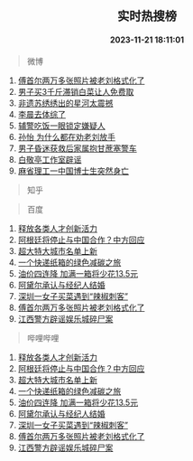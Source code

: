 <div align="center"><h2>实时热搜榜</h2><h4>2023-11-21 18:11:01</h4></div>

> 微博  

1. [傅首尔两万多张照片被老刘格式化了](https://s.weibo.com/weibo?q=%23%E5%82%85%E9%A6%96%E5%B0%94%E4%B8%A4%E4%B8%87%E5%A4%9A%E5%BC%A0%E7%85%A7%E7%89%87%E8%A2%AB%E8%80%81%E5%88%98%E6%A0%BC%E5%BC%8F%E5%8C%96%E4%BA%86%23&t=31&band_rank=1&Refer=top)<br />
2. [男子买3千斤滞销白菜让人免费取](https://s.weibo.com/weibo?q=%23%E7%94%B7%E5%AD%90%E4%B9%B03%E5%8D%83%E6%96%A4%E6%BB%9E%E9%94%80%E7%99%BD%E8%8F%9C%E8%AE%A9%E4%BA%BA%E5%85%8D%E8%B4%B9%E5%8F%96%23&t=31&band_rank=2&Refer=top)<br />
3. [非遗苏绣绣出的星河太震撼](https://s.weibo.com/weibo?q=%23%E9%9D%9E%E9%81%97%E8%8B%8F%E7%BB%A3%E7%BB%A3%E5%87%BA%E7%9A%84%E6%98%9F%E6%B2%B3%E5%A4%AA%E9%9C%87%E6%92%BC%23&t=31&band_rank=3&Refer=top)<br />
4. [李晨去体综了](https://s.weibo.com/weibo?q=%23%E6%9D%8E%E6%99%A8%E5%8E%BB%E4%BD%93%E7%BB%BC%E4%BA%86%23&t=31&band_rank=4&Refer=top)<br />
5. [辅警吃饭一眼锁定嫌疑人](https://s.weibo.com/weibo?q=%23%E8%BE%85%E8%AD%A6%E5%90%83%E9%A5%AD%E4%B8%80%E7%9C%BC%E9%94%81%E5%AE%9A%E5%AB%8C%E7%96%91%E4%BA%BA%23&t=31&band_rank=5&Refer=top)<br />
6. [孙怡 为什么都在劝老刘放手](https://s.weibo.com/weibo?q=%E5%AD%99%E6%80%A1%20%E4%B8%BA%E4%BB%80%E4%B9%88%E9%83%BD%E5%9C%A8%E5%8A%9D%E8%80%81%E5%88%98%E6%94%BE%E6%89%8B&t=31&band_rank=6&Refer=top)<br />
7. [男子昏迷获救后家属抱甘蔗塞警车](https://s.weibo.com/weibo?q=%23%E7%94%B7%E5%AD%90%E6%98%8F%E8%BF%B7%E8%8E%B7%E6%95%91%E5%90%8E%E5%AE%B6%E5%B1%9E%E6%8A%B1%E7%94%98%E8%94%97%E5%A1%9E%E8%AD%A6%E8%BD%A6%23&t=31&band_rank=7&Refer=top)<br />
8. [白敬亭工作室辟谣](https://s.weibo.com/weibo?q=%E7%99%BD%E6%95%AC%E4%BA%AD%E5%B7%A5%E4%BD%9C%E5%AE%A4%E8%BE%9F%E8%B0%A3&t=31&band_rank=8&Refer=top)<br />
9. [麻省理工一中国博士生突然身亡](https://s.weibo.com/weibo?q=%23%E9%BA%BB%E7%9C%81%E7%90%86%E5%B7%A5%E4%B8%80%E4%B8%AD%E5%9B%BD%E5%8D%9A%E5%A3%AB%E7%94%9F%E7%AA%81%E7%84%B6%E8%BA%AB%E4%BA%A1%23&t=31&band_rank=9&Refer=top)<br />

> 知乎  


> 百度  

1. [释放各类人才创新活力](https://www.baidu.com/s?wd=%E9%87%8A%E6%94%BE%E5%90%84%E7%B1%BB%E4%BA%BA%E6%89%8D%E5%88%9B%E6%96%B0%E6%B4%BB%E5%8A%9B&sa=fyb_news&rsv_dl=fyb_news)<br />
2. [阿根廷将停止与中国合作？中方回应](https://www.baidu.com/s?wd=%E9%98%BF%E6%A0%B9%E5%BB%B7%E5%B0%86%E5%81%9C%E6%AD%A2%E4%B8%8E%E4%B8%AD%E5%9B%BD%E5%90%88%E4%BD%9C%EF%BC%9F%E4%B8%AD%E6%96%B9%E5%9B%9E%E5%BA%94&sa=fyb_news&rsv_dl=fyb_news)<br />
3. [超大特大城市名单上新](https://www.baidu.com/s?wd=%E8%B6%85%E5%A4%A7%E7%89%B9%E5%A4%A7%E5%9F%8E%E5%B8%82%E5%90%8D%E5%8D%95%E4%B8%8A%E6%96%B0&sa=fyb_news&rsv_dl=fyb_news)<br />
4. [一个快递纸箱的绿色减碳之旅](https://www.baidu.com/s?wd=%E4%B8%80%E4%B8%AA%E5%BF%AB%E9%80%92%E7%BA%B8%E7%AE%B1%E7%9A%84%E7%BB%BF%E8%89%B2%E5%87%8F%E7%A2%B3%E4%B9%8B%E6%97%85&sa=fyb_news&rsv_dl=fyb_news)<br />
5. [油价四连降 加满一箱将少花13.5元](https://www.baidu.com/s?wd=%E6%B2%B9%E4%BB%B7%E5%9B%9B%E8%BF%9E%E9%99%8D+%E5%8A%A0%E6%BB%A1%E4%B8%80%E7%AE%B1%E5%B0%86%E5%B0%91%E8%8A%B113.5%E5%85%83&sa=fyb_news&rsv_dl=fyb_news)<br />
6. [阿黛尔承认与经纪人结婚](https://www.baidu.com/s?wd=%E9%98%BF%E9%BB%9B%E5%B0%94%E6%89%BF%E8%AE%A4%E4%B8%8E%E7%BB%8F%E7%BA%AA%E4%BA%BA%E7%BB%93%E5%A9%9A&sa=fyb_news&rsv_dl=fyb_news)<br />
7. [深圳一女子买菜遇到“辣椒刺客”](https://www.baidu.com/s?wd=%E6%B7%B1%E5%9C%B3%E4%B8%80%E5%A5%B3%E5%AD%90%E4%B9%B0%E8%8F%9C%E9%81%87%E5%88%B0%E2%80%9C%E8%BE%A3%E6%A4%92%E5%88%BA%E5%AE%A2%E2%80%9D&sa=fyb_news&rsv_dl=fyb_news)<br />
8. [傅首尔两万多张照片被老刘格式化了](https://www.baidu.com/s?wd=%E5%82%85%E9%A6%96%E5%B0%94%E4%B8%A4%E4%B8%87%E5%A4%9A%E5%BC%A0%E7%85%A7%E7%89%87%E8%A2%AB%E8%80%81%E5%88%98%E6%A0%BC%E5%BC%8F%E5%8C%96%E4%BA%86&sa=fyb_news&rsv_dl=fyb_news)<br />
9. [江西警方辟谣娱乐城碎尸案](https://www.baidu.com/s?wd=%E6%B1%9F%E8%A5%BF%E8%AD%A6%E6%96%B9%E8%BE%9F%E8%B0%A3%E5%A8%B1%E4%B9%90%E5%9F%8E%E7%A2%8E%E5%B0%B8%E6%A1%88&sa=fyb_news&rsv_dl=fyb_news)<br />

> 哔哩哔哩  

1. [释放各类人才创新活力](https://www.baidu.com/s?wd=%E9%87%8A%E6%94%BE%E5%90%84%E7%B1%BB%E4%BA%BA%E6%89%8D%E5%88%9B%E6%96%B0%E6%B4%BB%E5%8A%9B&sa=fyb_news&rsv_dl=fyb_news)<br />
2. [阿根廷将停止与中国合作？中方回应](https://www.baidu.com/s?wd=%E9%98%BF%E6%A0%B9%E5%BB%B7%E5%B0%86%E5%81%9C%E6%AD%A2%E4%B8%8E%E4%B8%AD%E5%9B%BD%E5%90%88%E4%BD%9C%EF%BC%9F%E4%B8%AD%E6%96%B9%E5%9B%9E%E5%BA%94&sa=fyb_news&rsv_dl=fyb_news)<br />
3. [超大特大城市名单上新](https://www.baidu.com/s?wd=%E8%B6%85%E5%A4%A7%E7%89%B9%E5%A4%A7%E5%9F%8E%E5%B8%82%E5%90%8D%E5%8D%95%E4%B8%8A%E6%96%B0&sa=fyb_news&rsv_dl=fyb_news)<br />
4. [一个快递纸箱的绿色减碳之旅](https://www.baidu.com/s?wd=%E4%B8%80%E4%B8%AA%E5%BF%AB%E9%80%92%E7%BA%B8%E7%AE%B1%E7%9A%84%E7%BB%BF%E8%89%B2%E5%87%8F%E7%A2%B3%E4%B9%8B%E6%97%85&sa=fyb_news&rsv_dl=fyb_news)<br />
5. [油价四连降 加满一箱将少花13.5元](https://www.baidu.com/s?wd=%E6%B2%B9%E4%BB%B7%E5%9B%9B%E8%BF%9E%E9%99%8D+%E5%8A%A0%E6%BB%A1%E4%B8%80%E7%AE%B1%E5%B0%86%E5%B0%91%E8%8A%B113.5%E5%85%83&sa=fyb_news&rsv_dl=fyb_news)<br />
6. [阿黛尔承认与经纪人结婚](https://www.baidu.com/s?wd=%E9%98%BF%E9%BB%9B%E5%B0%94%E6%89%BF%E8%AE%A4%E4%B8%8E%E7%BB%8F%E7%BA%AA%E4%BA%BA%E7%BB%93%E5%A9%9A&sa=fyb_news&rsv_dl=fyb_news)<br />
7. [深圳一女子买菜遇到“辣椒刺客”](https://www.baidu.com/s?wd=%E6%B7%B1%E5%9C%B3%E4%B8%80%E5%A5%B3%E5%AD%90%E4%B9%B0%E8%8F%9C%E9%81%87%E5%88%B0%E2%80%9C%E8%BE%A3%E6%A4%92%E5%88%BA%E5%AE%A2%E2%80%9D&sa=fyb_news&rsv_dl=fyb_news)<br />
8. [傅首尔两万多张照片被老刘格式化了](https://www.baidu.com/s?wd=%E5%82%85%E9%A6%96%E5%B0%94%E4%B8%A4%E4%B8%87%E5%A4%9A%E5%BC%A0%E7%85%A7%E7%89%87%E8%A2%AB%E8%80%81%E5%88%98%E6%A0%BC%E5%BC%8F%E5%8C%96%E4%BA%86&sa=fyb_news&rsv_dl=fyb_news)<br />
9. [江西警方辟谣娱乐城碎尸案](https://www.baidu.com/s?wd=%E6%B1%9F%E8%A5%BF%E8%AD%A6%E6%96%B9%E8%BE%9F%E8%B0%A3%E5%A8%B1%E4%B9%90%E5%9F%8E%E7%A2%8E%E5%B0%B8%E6%A1%88&sa=fyb_news&rsv_dl=fyb_news)<br />

